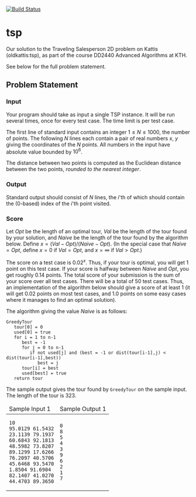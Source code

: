 [![Build Status](https://travis-ci.org/estan/tsp.svg?branch=master)](https://travis-ci.org/estan/tsp)

# tsp

Our solution to the Traveling Salesperson 2D problem on Kattis (oldkattis:tsp), as part of the course DD2440 Advanced Algorithms at KTH.

See below for the full problem statement.

## Problem Statement

### Input

Your program should take as input a single TSP instance. It will be run several times, once for every test case. The time limit is per test case.

The first line of standard input contains an integer $1 \le N \le 1000$, the number of points. The following $N$ lines each contain a pair of real numbers $x$, $y$ giving the coordinates of the $N$ points. All numbers in the input have absolute value bounded by $10^6$.

The distance between two points is computed as the Euclidean distance between the two points, *rounded to the nearest integer*.

### Output

Standard output should consist of $N$ lines, the $i$'th of which should contain the (0-based) index of the $i$'th point visited.

### Score

Let $Opt$ be the length of an optimal tour, $Val$ be the length of the tour found by your solution, and $Naive$ be the length of the tour found by the algorithm below. Define $x = (Val - Opt)/(Naive - Opt)$. (In the special case that $Naive = Opt$, define $x = 0$ if $Val = Opt$, and $x = \infty$ if $Val > Opt$.)

The score on a test case is $0.02^x$. Thus, if your tour is optimal, you will get $1$ point on this test case. If your score is halfway between $Naive$ and $Opt$, you get roughly $0.14$ points. The total score of your submission is the sum of your score over all test cases. There will be a total of $50$ test cases. Thus, an implementation of the algorithm below should give a score of at least $1$ (it will get $0.02$ points on most test cases, and $1.0$ points on some easy cases where it manages to find an optimal solution).

The algorithm giving the value $Naive$ is as follows:

```
GreedyTour
   tour[0] = 0
   used[0] = true
   for i = 1 to n-1
      best = -1
      for j = 0 to n-1
         if not used[j] and (best = -1 or dist(tour[i-1],j) < dist(tour[i-1],best))
            best = j
      tour[i] = best
      used[best] = true
   return tour
```

The sample output gives the tour found by `GreedyTour` on the sample input. The length of the tour is 323.

<table>
<thead>
<tr><td>Sample Input 1</td><td>Sample Output 1</td></tr>
</thead>
<tbody>
<tr>
<td>
<pre><code>10
95.0129 61.5432
23.1139 79.1937
60.6843 92.1813
48.5982 73.8207
89.1299 17.6266
76.2097 40.5706
45.6468 93.5470
1.8504 91.6904
82.1407 41.0270
44.4703 89.3650
</code></pre>
</td>
<td>
<pre><code>0
8
5
4
3
9
6
2
1
7
</code></pre>
</td>
</tbody>
</table>
